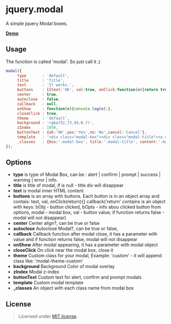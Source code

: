 jquery.modal
============

A simple jquery Modal boxes.

__<a href="http://creativedream.net/plugins/jquery.modal/" target="_blank">Demo</a>__

Usage
-------
The function is called 'modal'. So just call it ;)
~~~ javascript
modal({
	 type       : 'default',
	 title      : 'Title',
	 text       : 'It works.',
	 buttons    : [{text:'OK', val:true, onClick:function(e){return true} }, {text:'Cancel', val:'cancel', onClick:function(e){alert('If function return false, modal will not disappear.'); return false} }],
	 center     : true,
	 autoclose  : false,
	 callback   : null,
	 onShow     : function(e){console.log(e);},
	 closeClick : true,
	 theme      : 'default',
	 background : 'rgba(52,73,94,0.7)',
	 zIndex     : 1050,
	 buttonText : {ok:'OK',yes:'Yes',no:'No',cancel:'Cancel'},
	 template   : '<div class="modal-box"><div class="modal-title"><a class="modal-close-btn"></a></div><div class="modal-text"></div><div class="modal-buttons"></div></div>',
	 _classes   : {box:'.modal-box', title:'.modal-title', content:'.modal-text', buttons:'.modal-buttons', closebtn:'.modal-close-btn'}
});
~~~~

Options
-------
* __type__ is type of Modal Box, can be : alert | confirm | prompt | success | warning | error | info.
* __title__ is title of modal, if is null - title div will disappear
* __text__ is modal inner HTML content
* __buttons__ is an array with buttons. Each button is in an object array and contais: text, val, onClick(return){} callback('return' contains is an object with keys: bObj - button clicked, bOpts - info abou clicked button from options, modal - modal box, val - button value; if function returns false - modal will not disappear)
* __center__ Center align?, can be true or false
* __autoclose__ Autoclose Modal?, can be true or false,
* __callback__ Callback function after modal close, it has a parameter with value and if function returns false, modal will not disappear
* __onShow__ After modal appearing, it has a parameter with modal object
* __closeClick__ On click near the modal box, close it
* __theme__ Custom class for your modal, Example: 'custom' - it will append class like: 'modal-theme-custom'
* __background__ Background Color of modal overlay
* __zIndex__ Modal z-index
* __buttonText__ Custom text for alert, confirm and prompt modals
* __template__ Custom modal template
* <b>_classes</b> An object with each class name from modal box

License
-------
> Licensed under <a href="http://opensource.org/licenses/MIT">MIT license</a>.

